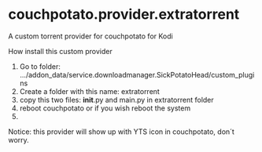 # couchpotato.provider.extratorrent
A custom torrent provider for couchpotato for Kodi

How install this custom provider
1. Go to folder: .../addon_data/service.downloadmanager.SickPotatoHead/custom_plugins
2. Create a folder with this name: extratorrent
3. copy this two files: __init__.py and main.py in extratorrent folder
4. reboot couchpotato or if you wish reboot the system
5. 

Notice: this provider will show up with YTS icon in couchpotato, don´t worry.


